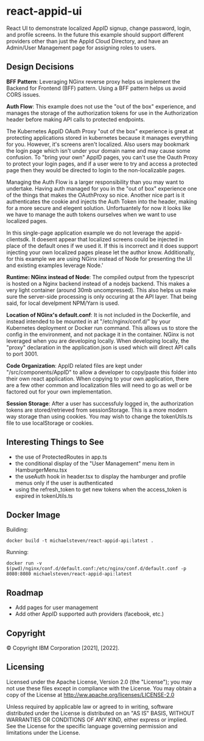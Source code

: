 # react-appid-ui
React UI to demonstrate localized AppID signup, change password, login, and profile screens.  In the future this example should support different providers other than just the AppId Cloud Directory, and have an Admin/User Management page for assigning roles to users.

## Design Decisions

**BFF Pattern**: Leveraging NGinx reverse proxy helps us implement the Backend for Frontend (BFF) pattern. Using a BFF pattern helps us avoid CORS issues.

**Auth Flow**: This example does not use the "out of the box" experience, and manages the storage of the authorization tokens for use in the Authorization header before making API calls to protected endpoints. 

The Kubernetes AppID OAuth Proxy "out of the box" experience is great at protecting applications stored in kubernetes because it manages everything for you. However, it's screens aren't localized. Also users may bookmark the login page which isn't under your domain name and may cause some confusion.  To "bring your own" AppID pages, you can't use the Oauth Proxy to protect your login pages, and if a user were to try and access a protected page then they would be directed to login to the non-localizable pages. 

Managing the Auth Flow is a larger responsibility than you may want to undertake. Having auth managed for you in the "out of box" experience one of the things that makes the OAuthProxy so nice. Another nice part is it authenticates the cookie and injects the Auth Token into the header, making for a more secure and elegent solution.  Unfortuantely for now it looks like we have to manage the auth tokens ourselves when we want to use localized pages.

In this single-page application example we do not leverage the appid-clientsdk. It doesent appear that localized screens could be injected in place of the default ones if we used it.  If this is incorrect and it does support injecting your own localized pages please let the author know.   Additionally, for this example we are using NGinx instead of Node for presenting the UI and existing examples leverage Node.'

**Runtime: NGinx instead of Node**: The compiled output from the typescript is hosted on a Nginx backend instead of a nodejs backend.  This makes a very light container (around 30mb uncompressed).  This also helps us make sure the server-side processing is only occuring at the API layer. That being said, for local develpment NPM/Yarn is used.

**Location of NGinx's default.conf**: It is not included in the Dockerfile, and instead intended to be mounted in at "/etc/nginx/conf.d/" by your Kubernetes deployment or Docker run command.  This allows us to store the config in the environment, and not package it in the container. NGinx is not leveraged when you are developing locally. When developing locally, the "proxy" declaration in the application.json is used which will direct API calls to port 3001.

**Code Organization**: AppID related files are kept under "/src/components/AppID" to allow a developer to copy/paste this folder into their own react application.  When copying to your own application, there are a few other common and localization files will need to go as well or be factored out for your own implementation.

**Session Storage**: After a user has successfuly logged in, the authorization tokens are stored/retrieved from sessionStorage. This is a more modern way storage than using cookies.  You may wish to change the tokenUtils.ts file to use localStorage or cookies.

## Interesting Things to See
- the use of ProtectedRoutes in app.ts
- the conditional display of the "User Management" menu item in HamburgerMenu.tsx
- the useAuth hook in header.tsx to display the hamburger and profile menus only if the user is authenticated
- using the refresh_token to get new tokens when the access_token is expired in tokenUtils.ts

## Docker Image
Building:
```
docker build -t michaelsteven/react-appid-api:latest .
```

Running:
```
docker run -v $(pwd)/nginx/conf.d/default.conf:/etc/nginx/conf.d/default.conf -p 8080:8080 michaelsteven/react-appid-api:latest
```

## Roadmap
- Add pages for user management
- Add other AppID supported auth providers (facebook, etc.)

## Copyright
© Copyright IBM Corporation \[2021\], \[2022\].

## Licensing
Licensed under the Apache License, Version 2.0 (the "License"); you may not use these files except in compliance with the License. You may obtain a copy of the License at http://ww.apache.org/licenses/LICENSE-2.0

Unless required by applicable law or agreed to in writing, software distributed under the License is distributed on an "AS IS" BASIS, WITHOUT WARRANTIES OR CONDITIONS OF ANY KIND, either express or implied. See the License for the specific language governing permission and limitations under the License.







